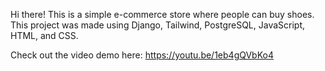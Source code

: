 Hi there! This is a simple e-commerce store where people can buy shoes.
This project was made using Django, Tailwind, PostgreSQL, JavaScript, HTML, and CSS.

Check out the video demo here: https://youtu.be/1eb4gQVbKo4
